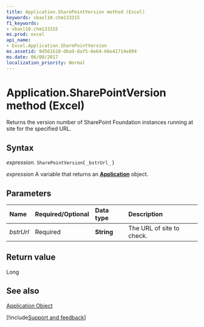 ```yaml
---
title: Application.SharePointVersion method (Excel)
keywords: vbaxl10.chm133315
f1_keywords:
- vbaxl10.chm133315
ms.prod: excel
api_name:
- Excel.Application.SharePointVersion
ms.assetid: 9d561b10-dba9-8af5-6e64-66e41714e894
ms.date: 06/08/2017
localization_priority: Normal
---
```



# Application.SharePointVersion method (Excel)

Returns the version number of SharePoint Foundation instances running at site for the specified URL.


## Syntax

_expression_. `SharePointVersion`( `_bstrUrl_` )

_expression_ A variable that returns an **[Application](Excel.Application(object).md)** object.


## Parameters



|Name|Required/Optional|Data type|Description|
|:-----|:-----|:-----|:-----|
| _bstrUrl_|Required| **String**|The URL of site to check.|

## Return value

Long


## See also


[Application Object](Excel.Application(object).md)

[!include[Support and feedback](~/includes/feedback-boilerplate.md)]